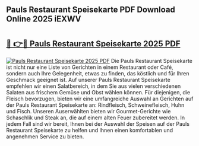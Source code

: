 ## Pauls Restaurant Speisekarte PDF Download Online 2025 iEXWV

# <h2><a href="http://gc9m63.nevu.top/?p=Pauls+Restaurant+Speisekarte">🔗 👉🔴 Pauls Restaurant Speisekarte 2025 PDF</a></h2>

[![Pauls Restaurant Speisekarte 2025 PDF](https://i.imgur.com/dBaPXMq.png)](http://gc9m63.nevu.top/?p=Pauls+Restaurant+Speisekarte)
Die Pauls Restaurant Speisekarte ist nicht nur eine Liste von Gerichten in einem Restaurant oder Café, sondern auch Ihre Gelegenheit, etwas zu finden, das köstlich und für Ihren Geschmack geeignet ist. Auf unserer Pauls Restaurant Speisekarte empfehlen wir einen Salatbereich, in dem Sie aus vielen verschiedenen Salaten aus frischem Gemüse und Obst wählen können. Für diejenigen, die Fleisch bevorzugen, bieten wir eine umfangreiche Auswahl an Gerichten auf der Pauls Restaurant Speisekarte an: Rindfleisch, Schweinefleisch, Huhn und Fisch. Unseren Auserwählten bieten wir Gourmet-Gerichte wie Schaschlik und Steak an, die auf einem alten Feuer zubereitet werden. In jedem Fall sind wir bereit, Ihnen bei der Auswahl der Speisen auf der Pauls Restaurant Speisekarte zu helfen und Ihnen einen komfortablen und angenehmen Service zu bieten.
